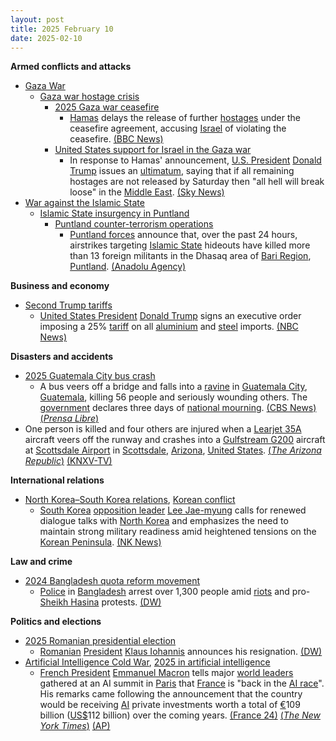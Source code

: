 ```yaml
---
layout: post
title: 2025 February 10
date: 2025-02-10
---
```



**Armed conflicts and attacks**

* [Gaza War](https://en.wikipedia.org/wiki/Gaza_War "Gaza War")
  + [Gaza war hostage crisis](https://en.wikipedia.org/wiki/Gaza_war_hostage_crisis "Gaza war hostage crisis")
    - [2025 Gaza war ceasefire](https://en.wikipedia.org/wiki/2025_Gaza_war_ceasefire "2025 Gaza war ceasefire")
      * [Hamas](https://en.wikipedia.org/wiki/Hamas "Hamas") delays the release of further [hostages](https://en.wikipedia.org/wiki/Hostage "Hostage") under the ceasefire agreement, accusing [Israel](https://en.wikipedia.org/wiki/Israel "Israel") of violating the ceasefire. [(BBC News)](https://www.bbc.com/news/articles/c5ye69ey4pyo)
    - [United States support for Israel in the Gaza war](https://en.wikipedia.org/wiki/United_States_support_for_Israel_in_the_Gaza_war "United States support for Israel in the Gaza war")
      * In response to Hamas' announcement, [U.S. President](https://en.wikipedia.org/wiki/President_of_the_United_States "President of the United States") [Donald Trump](https://en.wikipedia.org/wiki/Donald_Trump "Donald Trump") issues an [ultimatum](https://en.wikipedia.org/wiki/Ultimatum "Ultimatum"), saying that if all remaining hostages are not released by Saturday then "all hell will break loose" in the [Middle East](https://en.wikipedia.org/wiki/Middle_East "Middle East"). [(Sky News)](https://news.sky.com/story/trump-issues-gaza-ceasefire-ultimatum-to-hamas-as-he-warns-all-hell-is-going-to-break-out-if-hostages-not-returned-13306938)
* [War against the Islamic State](https://en.wikipedia.org/wiki/War_against_the_Islamic_State "War against the Islamic State")
  + [Islamic State insurgency in Puntland](https://en.wikipedia.org/wiki/Islamic_State_insurgency_in_Puntland "Islamic State insurgency in Puntland")
    - [Puntland counter-terrorism operations](https://en.wikipedia.org/wiki/Puntland_counter-terrorism_operations "Puntland counter-terrorism operations")
      * [Puntland forces](https://en.wikipedia.org/wiki/Puntland_Dervish_Force "Puntland Dervish Force") announce that, over the past 24 hours, airstrikes targeting [Islamic State](https://en.wikipedia.org/wiki/Islamic_State_%E2%80%93_Somalia_Province "Islamic State – Somalia Province") hideouts have killed more than 13 foreign militants in the Dhasaq area of [Bari Region](https://en.wikipedia.org/wiki/Bari_Region "Bari Region"), [Puntland](https://en.wikipedia.org/wiki/Puntland "Puntland"). [(Anadolu Agency)](http://v.aa.com.tr/3477680)

**Business and economy**

* [Second Trump tariffs](https://en.wikipedia.org/wiki/Second_Trump_tariffs "Second Trump tariffs")
  + [United States President](https://en.wikipedia.org/wiki/President_of_the_United_States "President of the United States") [Donald Trump](https://en.wikipedia.org/wiki/Donald_Trump "Donald Trump") signs an executive order imposing a 25% [tariff](https://en.wikipedia.org/wiki/Tariff "Tariff") on all [aluminium](https://en.wikipedia.org/wiki/Aluminium "Aluminium") and [steel](https://en.wikipedia.org/wiki/Steel "Steel") imports. [(NBC News)](https://www.nbcnews.com/politics/donald-trump/trump-signs-order-imposing-25-steel-aluminum-tariffs-rcna191573)

**Disasters and accidents**

* [2025 Guatemala City bus crash](https://en.wikipedia.org/wiki/2025_Guatemala_City_bus_crash "2025 Guatemala City bus crash")
  + A bus veers off a bridge and falls into a [ravine](https://en.wikipedia.org/wiki/Ravine "Ravine") in [Guatemala City](https://en.wikipedia.org/wiki/Guatemala_City "Guatemala City"), [Guatemala](https://en.wikipedia.org/wiki/Guatemala "Guatemala"), killing 56 people and seriously wounding others. The [government](https://en.wikipedia.org/wiki/Government_of_Guatemala "Government of Guatemala") declares three days of [national mourning](https://en.wikipedia.org/wiki/National_day_of_mourning "National day of mourning"). [(CBS News)](https://www.cbsnews.com/amp/news/puente-belice-guatemala-deadly-bus-crash/) [(*Prensa Libre*)](https://www.prensalibre.com/guatemala/politica/que-significa-luto-nacional-en-guatemala-la-medida-que-decreto-bernardo-arevalo-por-el-accidente-de-bus-que-dejo-54-fallecidos/)
* One person is killed and four others are injured when a [Learjet 35A](https://en.wikipedia.org/wiki/Learjet_35A "Learjet 35A") aircraft veers off the runway and crashes into a [Gulfstream G200](https://en.wikipedia.org/wiki/Gulfstream_G200 "Gulfstream G200") aircraft at [Scottsdale Airport](https://en.wikipedia.org/wiki/Scottsdale_Airport "Scottsdale Airport") in [Scottsdale](https://en.wikipedia.org/wiki/Scottsdale%2C_Arizona "Scottsdale, Arizona"), [Arizona](https://en.wikipedia.org/wiki/Arizona "Arizona"), [United States](https://en.wikipedia.org/wiki/United_States "United States"). [(*The Arizona Republic*)](https://www.azcentral.com/story/news/local/scottsdale/2025/02/10/scottsdale-airport-plane-crash-1-person-dead/78394732007/) [(KNXV-TV)](https://www.abc15.com/news/region-northeast-valley/scottsdale/scottsdale-airport-runway-closed-after-plane-crash-injuries-unclear)

**International relations**

* [North Korea–South Korea relations](https://en.wikipedia.org/wiki/North_Korea%E2%80%93South_Korea_relations "North Korea–South Korea relations"), [Korean conflict](https://en.wikipedia.org/wiki/Korean_conflict "Korean conflict")
  + [South Korea](https://en.wikipedia.org/wiki/South_Korea "South Korea") [opposition leader](https://en.wikipedia.org/wiki/Democratic_Party_%28South_Korea%2C_2015%29 "Democratic Party (South Korea, 2015)") [Lee Jae-myung](https://en.wikipedia.org/wiki/Lee_Jae-myung "Lee Jae-myung") calls for renewed dialogue talks with [North Korea](https://en.wikipedia.org/wiki/North_Korea "North Korea") and emphasizes the need to maintain strong military readiness amid heightened tensions on the [Korean Peninsula](https://en.wikipedia.org/wiki/Korean_Peninsula "Korean Peninsula"). [(NK News)](https://www.nknews.org/2025/02/south-koreas-opposition-leader-calls-for-renewed-dialogue-with-north-korea/)

**Law and crime**

* [2024 Bangladesh quota reform movement](https://en.wikipedia.org/wiki/2024_Bangladesh_quota_reform_movement "2024 Bangladesh quota reform movement")
  + [Police](https://en.wikipedia.org/wiki/Bangladesh_Police "Bangladesh Police") in [Bangladesh](https://en.wikipedia.org/wiki/Bangladesh "Bangladesh") arrest over 1,300 people amid [riots](https://en.wikipedia.org/wiki/Riot "Riot") and pro-[Sheikh Hasina](https://en.wikipedia.org/wiki/Sheikh_Hasina "Sheikh Hasina") protests. [(DW)](https://www.dw.com/en/bangladesh-arrests-1300-in-crackdown-on-pro-hasina-protests/a-71559468)

**Politics and elections**

* [2025 Romanian presidential election](https://en.wikipedia.org/wiki/2025_Romanian_presidential_election "2025 Romanian presidential election")
  + [Romanian](https://en.wikipedia.org/wiki/Romania "Romania") [President](https://en.wikipedia.org/wiki/President_of_Romania "President of Romania") [Klaus Iohannis](https://en.wikipedia.org/wiki/Klaus_Iohannis "Klaus Iohannis") announces his resignation. [(DW)](https://www.dw.com/en/romania-president-resigns-amid-populist-pressure/a-71563212)
* [Artificial Intelligence Cold War](https://en.wikipedia.org/wiki/Artificial_Intelligence_Cold_War "Artificial Intelligence Cold War"), [2025 in artificial intelligence](https://en.wikipedia.org/wiki/2025_in_artificial_intelligence "2025 in artificial intelligence")
  + [French President](https://en.wikipedia.org/wiki/President_of_France "President of France") [Emmanuel Macron](https://en.wikipedia.org/wiki/Emmanuel_Macron "Emmanuel Macron") tells major [world leaders](https://en.wikipedia.org/wiki/List_of_current_heads_of_state_and_government "List of current heads of state and government") gathered at an AI summit in [Paris](https://en.wikipedia.org/wiki/Paris "Paris") that [France](https://en.wikipedia.org/wiki/France "France") is "back in the [AI race](https://en.wikipedia.org/wiki/Artificial_intelligence_arms_race "Artificial intelligence arms race")". His remarks came following the announcement that the country would be receiving [AI](https://en.wikipedia.org/wiki/Artificial_intelligence "Artificial intelligence") private investments worth a total of [€](https://en.wikipedia.org/wiki/Euro "Euro")109 billion ([US$](https://en.wikipedia.org/wiki/US_dollars "US dollars")112 billion) over the coming years. [(France 24)](https://www.france24.com/en/france/20250210-live-macron-speaks-on-the-future-of-ai-at-global-summit-in-paris) [(*The New York Times*)](https://www.nytimes.com/2025/02/10/business/ai-summit-paris.html) [(AP)](https://apnews.com/article/artificial-intelligence-france-ai-trump-deepseek-86109ba21f9e3ccc744f23cc74ff8a17)
